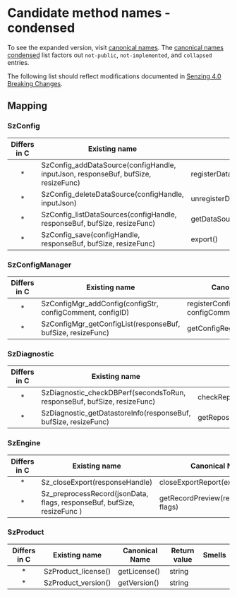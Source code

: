 # Candidate method names - condensed

To see the expanded version, visit
[canonical names](canonical-names.md).
The
[canonical names condensed](canonical-names-condensed.md)
list factors out `not-public`, `not-implemented`, and `collapsed` entries.

The following list should reflect modifications documented in
[Senzing 4.0 Breaking Changes](https://senzing.atlassian.net/wiki/spaces/~794719871/pages/2754641921/Senzing+4.0+Breaking+Changes).

## Mapping

### SzConfig

| Differs in C | Existing name                                                                     | Canonical Name                                     | Return value | Smells |
|:------------:| --------------------------------------------------------------------------------- | -------------------------------------------------- | ------------ | ------ |
| *            | SzConfig_addDataSource(configHandle, inputJson, responseBuf, bufSize, resizeFunc) | registerDataSource(dataSourceCode)                 | string       |        |
| *            | SzConfig_deleteDataSource(configHandle, inputJson)                                | unregisterDataSource(dataSourceCode)               | -            |        |
| *            | SzConfig_listDataSources(configHandle, responseBuf, bufSize, resizeFunc)          | getDataSourceRegistry()                            | string       |        |
| *            | SzConfig_save(configHandle, responseBuf, bufSize, resizeFunc)                     | export()                                           | string       |        |

### SzConfigManager

| Differs in C | Existing name                                                     | Canonical Name                                                     | Return value | Note                                         |
|:------------:| ----------------------------------------------------------------- | ------------------------------------------------------------------ | ------------ | -------------------------------------------- |
| *            | SzConfigMgr_addConfig(configStr, configComment, configID)         | registerConfig(configDefinition, configComment)                    | int64        |                                              |
| *            | SzConfigMgr_getConfigList(responseBuf, bufSize, resizeFunc)       | getConfigRegistry()                                                | string       |                                              |

### SzDiagnostic

| Differs in C | Existing name                                                            | Canonical Name                                               | Return value | Smells                                                          |
|:------------:| ------------------------------------------------------------------------ | ------------------------------------------------------------ | ------------ | --------------------------------------------------------------- |
| *            | SzDiagnostic_checkDBPerf(secondsToRun, responseBuf, bufSize, resizeFunc) | checkRepositoryPerformance(secondsToRun)                     | string       |                                                                 |
| *            | SzDiagnostic_getDatastoreInfo(responseBuf, bufSize, resizeFunc)          | getRepositoryInfo()                                          | string       |                                                                 |

### SzEngine

| Differs in C | Existing name                                                                                                              | Canonical Name                                                                                                                                  | Return value | Smells                                                          |
|:------------:| -------------------------------------------------------------------------------------------------------------------------- | ----------------------------------------------------------------------------------------------------------------------------------------------- | ------------ | --------------------------------------------------------------- |
| *            | Sz_closeExport(responseHandle)                                                                                             | closeExportReport(exportHandle)                                                                                                                 | -            |                                                                 |
| *            | Sz_preprocessRecord(jsonData, flags, responseBuf, bufSize, resizeFunc )                                                    | getRecordPreview(recordDefinition, flags)                                                                                                       | string       |                                                                 |

### SzProduct

| Differs in C | Existing name                                                                            | Canonical Name                                     | Return value | Smells |
|:------------:| ---------------------------------------------------------------------------------------- | -------------------------------------------------- | ------------ | ------ |
| *            | SzProduct_license()                                                                      | getLicense()                                       | string       |        |
| *            | SzProduct_version()                                                                      | getVersion()                                       | string       |        |
